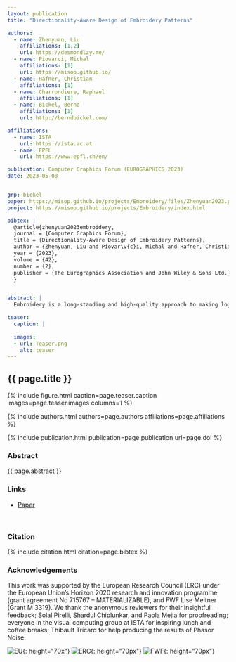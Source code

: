 ```yaml
---
layout: publication
title: "Directionality-Aware Design of Embroidery Patterns"

authors:
  - name: Zhenyuan, Liu
    affiliations: [1,2]
    url: https://desmondlzy.me/
  - name: Piovarci, Michal
    affiliations: [1]
    url: https://misop.github.io/
  - name: Hafner, Christian
    affiliations: [1]
  - name: Charrondiere, Raphael
    affiliations: [1]
  - name: Bickel, Bernd
    affiliations: [1]
    url: http://berndbickel.com/

affiliations:
  - name: ISTA
    url: https://ista.ac.at
  - name: EPFL
    url: https://www.epfl.ch/en/

publication: Computer Graphics Forum (EUROGRAPHICS 2023)
date: 2023-05-08


grp: bickel
paper: https://misop.github.io/projects/Embroidery/files/Zhenyuan2023.pdf
project: https://misop.github.io/projects/Embroidery/index.html

bibtex: |
  @article{zhenyuan2023embroidery,
  journal = {Computer Graphics Forum},
  title = {Directionality-Aware Design of Embroidery Patterns},
  author = {Zhenyuan, Liu and Piovar\v{c}i, Michal and Hafner, Christian and Charrondi\`{e}re, Rapha\"{e}l and Bickel, Bernd},
  year = {2023},
  volume = {42},
  number = {2},
  publisher = {The Eurographics Association and John Wiley & Sons Ltd.},
  }


abstract: |
  Embroidery is a long-standing and high-quality approach to making logos and images on textiles. Nowadays, it can also be performed via automated machines that weave threads with high spatial accuracy. A characteristic feature of the appearance of the threads is a high degree of anisotropy. The anisotropic behavior is caused by depositing thin but long strings of thread. As a result, the stitched patterns convey both color and direction. Artists leverage this anisotropic behavior to enhance pure color images with textures, illusions of motion, or depth cues. However, designing colorful embroidery patterns with prescribed directionality is a challenging task, one usually requiring an expert designer. In this work, we propose an interactive algorithm that generates machine-fabricable embroidery patterns from multi-chromatic images equipped with user-specified directionality fields. We cast the problem of finding a stitching pattern into vector theory. To find a suitable stitching pattern, we extract sources and sinks from the divergence field of the vector field extracted from the input and use them to trace streamlines. We further optimize the streamlines to guarantee a smooth and connected stitching pattern. The generated patterns approximate the color distribution constrained by the directionality field. To allow for further artistic control, the trade-off between color match and directionality match can be interactively explored via an intuitive slider. We showcase our approach by fabricating several embroidery paths.

teaser:
  caption: |
    
  images:
  - url: Teaser.png
    alt: teaser
---
```


## {{ page.title }}

{% include figure.html caption=page.teaser.caption images=page.teaser.images columns=1 %}

{% include authors.html authors=page.authors affiliations=page.affiliations %}

{% include publication.html publication=page.publication url=page.doi %}


### Abstract

{{ page.abstract }}

### Links

* [Paper](https://misop.github.io/projects/Embroidery/files/Zhenyuan2023.pdf)
<br>

### Citation

{% include citation.html citation=page.bibtex %}

### Acknowledgements

This work was supported by the European Research Council (ERC) under the European Union’s Horizon 2020 research and innovation programme (grant agreement No 715767 – MATERIALIZABLE), and FWF Lise Meitner (Grant M 3319). We thank the anonymous reviewers for their insightful feedback; Solal Pirelli, Shardul Chiplunkar, and Paola Mejia for proofreading; everyone in the visual computing group at ISTA for inspiring lunch and coffee breaks; Thibault Tricard for help producing the results of Phasor Noise.

![EU](flag_yellow_low.jpg){: height="70x"}
![ERC](LOGO-ERC.jpg){: height="70px"}
![FWF](fwf.jpg){: height="70px"}
